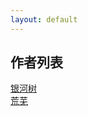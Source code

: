 ```yaml
---
layout: default
---
```

## 作者列表

[银河树](https://allforyanchen.github.io/testfolder2/test-page-2-author-1.html)<br>
[荒芜](https://allforyanchen.github.io/testfolder2/test-page-2-author-2.html)
